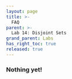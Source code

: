 ```yaml
---
layout: page
title: >-
  FAQ
parent: >-
  Lab 14: Disjoint Sets
grand_parent: Labs
has_right_toc: true
released: true
---
```


### Nothing yet!
